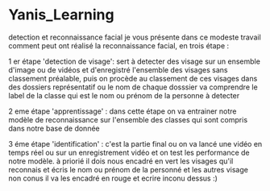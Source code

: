 # Yanis_Learning
detection et reconnaissance facial 
je vous présente dans ce modeste travail comment peut ont réalisé la reconnaissance facial, en trois étape :

1 er étape 'detection de visage': sert à detecter des visage sur un ensemble d'image ou de vidéos et d'enregistré l'ensemble des visages sans classement préalable, puis on procède au classement de ces visages dans des dossiers représentatif ou le nom de chaque dosssier va comprendre le label de la classe qui est le nom ou prénom de la personne à detecter 

2 eme étape 'apprentissage' : dans cette étape on va entrainer notre modèle de reconnaissance sur l'ensemble des classes qui sont compris dans notre base de donnée 

3 éme étape 'identification' : c'est la partie final ou on va lancé une vidéo en temps réel ou sur un enregistrement vidéo et on test les performance de notre modèle. à priorié il dois nous encadré en vert les visages qu'il reconnais et écris le nom ou prénom de la personné et les autres visage non conus il va les encadré en rouge et ecrire inconu dessus :) 
